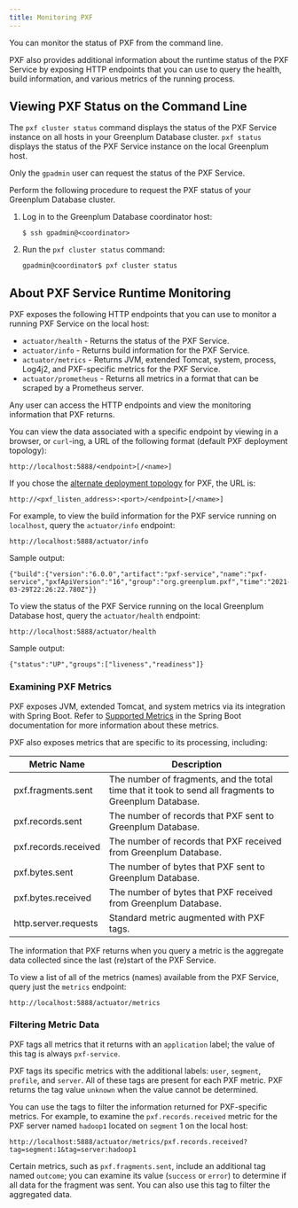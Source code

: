 ```yaml
---
title: Monitoring PXF
---
```


<!--
Licensed to the Apache Software Foundation (ASF) under one
or more contributor license agreements.  See the NOTICE file
distributed with this work for additional information
regarding copyright ownership.  The ASF licenses this file
to you under the Apache License, Version 2.0 (the
"License"); you may not use this file except in compliance
with the License.  You may obtain a copy of the License at

  http://www.apache.org/licenses/LICENSE-2.0

Unless required by applicable law or agreed to in writing,
software distributed under the License is distributed on an
"AS IS" BASIS, WITHOUT WARRANTIES OR CONDITIONS OF ANY
KIND, either express or implied.  See the License for the
specific language governing permissions and limitations
under the License.
-->

You can monitor the status of PXF from the command line.

PXF also provides additional information about the runtime status of the PXF Service by exposing HTTP endpoints that you can use to query the health, build information, and various metrics of the running process.


## <a id="status"></a> Viewing PXF Status on the Command Line

The `pxf cluster status` command displays the status of the PXF Service instance on all hosts in your Greenplum Database cluster. `pxf status` displays the status of the PXF Service instance on the local Greenplum host.

Only the `gpadmin` user can request the status of the PXF Service.

Perform the following procedure to request the PXF status of your Greenplum Database cluster.

1. Log in to the Greenplum Database coordinator host:

    ``` shell
    $ ssh gpadmin@<coordinator>
    ```

2. Run the `pxf cluster status` command:

    ```shell
    gpadmin@coordinator$ pxf cluster status
    ```

## <a id="about_rtm"></a> About PXF Service Runtime Monitoring

PXF exposes the following HTTP endpoints that you can use to monitor a running PXF Service on the local host:

- `actuator/health` - Returns the status of the PXF Service.
- `actuator/info` - Returns build information for the PXF Service.
- `actuator/metrics` - Returns JVM, extended Tomcat, system, process, Log4j2, and PXF-specific metrics for the PXF Service.
- `actuator/prometheus` - Returns all metrics in a format that can be scraped by a Prometheus server.

Any user can access the HTTP endpoints and view the monitoring information that PXF returns.

You can view the data associated with a specific endpoint by viewing in a browser, or `curl`-ing, a URL of the following format (default PXF deployment topology):

``` pre
http://localhost:5888/<endpoint>[/<name>]
```

If you chose the [alternate deployment topology](deployment_topos.html#alt_topo) for PXF, the URL is:

``` pre
http://<pxf_listen_address>:<port>/<endpoint>[/<name>]
```

For example, to view the build information for the PXF service running on `localhost`, query the `actuator/info` endpoint:

``` pre
http://localhost:5888/actuator/info
```

Sample output:

``` pre
{"build":{"version":"6.0.0","artifact":"pxf-service","name":"pxf-service","pxfApiVersion":"16","group":"org.greenplum.pxf","time":"2021-03-29T22:26:22.780Z"}}
```

To view the status of the PXF Service running on the local Greenplum Database host, query the `actuator/health` endpoint:

``` pre
http://localhost:5888/actuator/health
```

Sample output:

``` pre
{"status":"UP","groups":["liveness","readiness"]}
```

### <a id="examine_metrics"></a> Examining PXF Metrics

PXF exposes JVM, extended Tomcat, and system metrics via its integration with Spring Boot. Refer to [Supported Metrics](https://docs.spring.io/spring-boot/docs/current/reference/html/production-ready-features.html#production-ready-metrics-meter) in the Spring Boot documentation for more information about these metrics.

PXF also exposes metrics that are specific to its processing, including:

| Metric Name  | Description |
|---------|-------------|
| pxf.fragments.sent  | The number of fragments, and the total time that it took to send all fragments to Greenplum Database. |
| pxf.records.sent  | The number of records that PXF sent to Greenplum Database. |
| pxf.records.received  | The number of records that PXF received from Greenplum Database. |
| pxf.bytes.sent  | The number of bytes that PXF sent to Greenplum Database. |
| pxf.bytes.received  | The number of bytes that PXF received from Greenplum Database. |
| http.server.requests | Standard metric augmented with PXF tags. |


The information that PXF returns when you query a metric is the aggregate data collected since the last (re)start of the PXF Service.

To view a list of all of the metrics (names) available from the PXF Service, query just the `metrics` endpoint:

``` pre
http://localhost:5888/actuator/metrics
```

### <a id="filter_metrics"></a> Filtering Metric Data

PXF tags all metrics that it returns with an `application` label; the value of this tag is always `pxf-service`.

PXF tags its specific metrics with the additional labels: `user`, `segment`, `profile`, and `server`. All of these tags are present for each PXF metric.  PXF returns the tag value `unknown` when the value cannot be determined.

You can use the tags to filter the information returned for PXF-specific metrics. For example, to examine the `pxf.records.received` metric for the PXF server named `hadoop1` located on `segment` 1 on the local host:

``` pre
http://localhost:5888/actuator/metrics/pxf.records.received?tag=segment:1&tag=server:hadoop1
```

Certain metrics, such as `pxf.fragments.sent`, include an additional tag named `outcome`; you can examine its value (`success` or `error`) to determine if all data for the fragment was sent. You can also use this tag to filter the aggregated data.

